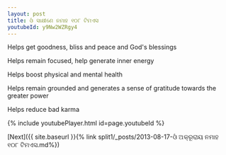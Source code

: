 ```yaml
---
layout: post
title: ଓଁ ସାକ୍ଷୀଣେ ନମାହ ୧୦୮ ଟିମଏସ
youtubeId: y9Nw2WZRgy4
---
```

 
 
Helps get goodness, bliss and peace and God's blessings
 
Helps remain focused, help generate inner energy 
 
Helps boost physical and mental health 
 
Helps remain grounded and generates a sense of gratitude towards the greater power 
 
Helps reduce bad karma
 
 
 
 


{% include youtubePlayer.html id=page.youtubeId %}
 
[Next]({{ site.baseurl }}{% link  split1/_posts/2013-08-17-ଓଁ ଅକ୍ରୂରାୟ ନମାହ ୧୦୮ ଟିମଏସ.md%})
 
